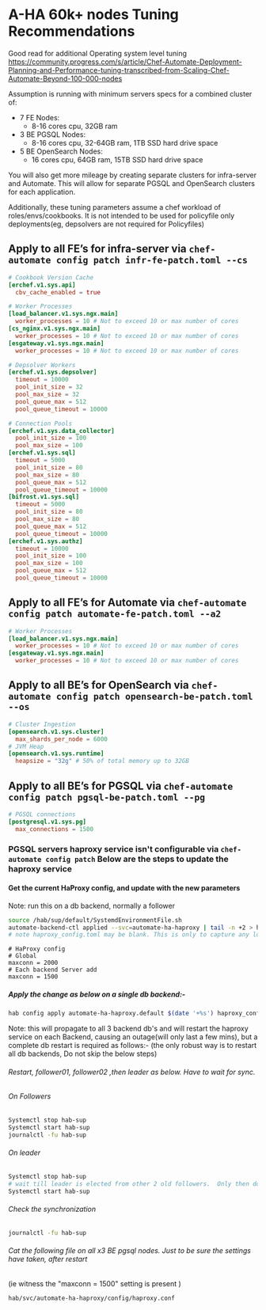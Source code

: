 # A-HA  60k+ nodes Tuning Recommendations

Good read for additional Operating system level tuning <https://community.progress.com/s/article/Chef-Automate-Deployment-Planning-and-Performance-tuning-transcribed-from-Scaling-Chef-Automate-Beyond-100-000-nodes>

Assumption is running with minimum servers specs for a combined cluster of:

- 7 FE Nodes:
  - 8-16 cores cpu, 32GB ram
- 3 BE PGSQL Nodes:
  - 8-16 cores cpu, 32-64GB ram, 1TB SSD hard drive space
- 5 BE OpenSearch Nodes:
  - 16 cores cpu, 64GB ram, 15TB SSD hard drive space

You will also get more mileage by creating separate clusters for infra-server and Automate. This will allow for separate PGSQL and OpenSearch clusters for each application.

Additionally, these tuning parameters assume a chef workload of roles/envs/cookbooks. It is not intended to be used for policyfile only deployments(eg, depsolvers are not required for Policyfiles)

## Apply to all FE’s for infra-server via `chef-automate config patch infr-fe-patch.toml --cs`

```toml
# Cookbook Version Cache
[erchef.v1.sys.api]
  cbv_cache_enabled = true

# Worker Processes
[load_balancer.v1.sys.ngx.main]
  worker_processes = 10 # Not to exceed 10 or max number of cores
[cs_nginx.v1.sys.ngx.main]
  worker_processes = 10 # Not to exceed 10 or max number of cores
[esgateway.v1.sys.ngx.main]
  worker_processes = 10 # Not to exceed 10 or max number of cores

# Depsolver Workers
[erchef.v1.sys.depsolver]
  timeout = 10000
  pool_init_size = 32
  pool_max_size = 32
  pool_queue_max = 512
  pool_queue_timeout = 10000

# Connection Pools
[erchef.v1.sys.data_collector]
  pool_init_size = 100
  pool_max_size = 100
[erchef.v1.sys.sql]
  timeout = 5000
  pool_init_size = 80
  pool_max_size = 80
  pool_queue_max = 512
  pool_queue_timeout = 10000
[bifrost.v1.sys.sql]
  timeout = 5000
  pool_init_size = 80
  pool_max_size = 80
  pool_queue_max = 512
  pool_queue_timeout = 10000
[erchef.v1.sys.authz]
  timeout = 10000
  pool_init_size = 100
  pool_max_size = 100
  pool_queue_max = 512
  pool_queue_timeout = 10000
```

## Apply to all FE’s for Automate via `chef-automate config patch automate-fe-patch.toml --a2`

```toml
# Worker Processes
[load_balancer.v1.sys.ngx.main]
  worker_processes = 10 # Not to exceed 10 or max number of cores
[esgateway.v1.sys.ngx.main]
  worker_processes = 10 # Not to exceed 10 or max number of cores
```

## Apply to all BE’s for OpenSearch via `chef-automate config patch opensearch-be-patch.toml --os`

```toml
# Cluster Ingestion
[opensearch.v1.sys.cluster]
  max_shards_per_node = 6000
# JVM Heap
[opensearch.v1.sys.runtime]
  heapsize = "32g" # 50% of total memory up to 32GB
```

## Apply to all BE’s for PGSQL via `chef-automate config patch pgsql-be-patch.toml --pg`

```toml
# PGSQL connections
[postgresql.v1.sys.pg]
  max_connections = 1500
```

### PGSQL servers haproxy service isn't configurable via `chef-automate config patch` Below are the steps to update the haproxy service

#### Get the current HaProxy config, and update with the new parameters

Note: run this on a db backend, normally a follower

```bash
source /hab/sup/default/SystemdEnvironmentFile.sh
automate-backend-ctl applied --svc=automate-ha-haproxy | tail -n +2 > haproxy_config.toml
# note haproxy_config.toml may be blank. This is only to capture any local customisations that might have occurred
```

```haproxy.config
# HaProxy config
# Global
maxconn = 2000
# Each backend Server add
maxconn = 1500
```

##### Apply the change as below on a single db backend:-

```bash
hab config apply automate-ha-haproxy.default $(date '+%s') haproxy_config.toml
```

Note: this will propagate to all 3 backend db's and will restart the haproxy service on each Backend, causing an outage(will only last a few mins), but a complete db restart is required as follows:- (the only robust way is to restart all db backends, Do not skip the below steps)

###### Restart, follower01, follower02 ,then leader as below.  Have to wait for sync.

###### On Followers

```bash
Systemctl stop hab-sup 
Systemctl start hab-sup 
journalctl -fu hab-sup
```

###### On leader

```bash
Systemctl stop hab-sup
# wait till leader is elected from other 2 old followers.  Only then do the start 
Systemctl start hab-sup
```

###### Check the synchronization

```bash
journalctl -fu hab-sup
```

###### Cat the following file on all x3 BE pgsql nodes.  Just to be sure the settings have taken, after restart

(ie witness the "maxconn = 1500" setting is present )

```bash
hab/svc/automate-ha-haproxy/config/haproxy.conf
```

